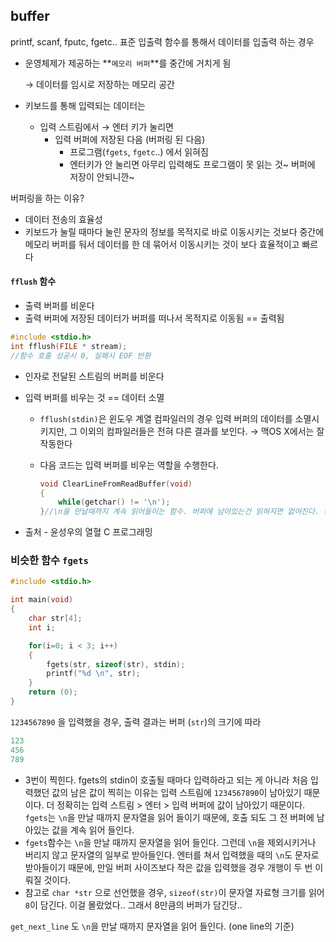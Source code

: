 ## buffer
printf, scanf, fputc, fgetc.. 표준 입출력 함수를 통해서 데이터를 입출력 하는 경우

- 운영체제가 제공하는 **`메모리 버퍼`**를 중간에 거치게 됨

    → 데이터를 임시로 저장하는 메모리 공간

- 키보드를 통해 입력되는 데이터는
    - 입력 스트림에서 → 엔터 키가 눌리면
        - 입력 버퍼에 저장된 다음 (버퍼링 된 다음)
            - 프로그램(`fgets`, `fgetc`..) 에서 읽혀짐
            - 엔터키가 안 눌리면 아무리 입력해도 프로그램이 못 읽는 것~ 버퍼에 저장이 안되니깐~

버퍼링을 하는 이유?

- 데이터 전송의 효율성
- 키보드가 눌릴 때마다 눌린 문자의 정보를 목적지로 바로 이동시키는 것보다 중간에 메모리 버퍼를 둬서 데이터를 한 데 묶어서 이동시키는 것이 보다 효율적이고 빠르다

#### `fflush` 함수

- 출력 버퍼를 비운다
- 출력 버퍼에 저장된 데이터가 버퍼를 떠나서 목적지로 이동됨 == 출력됨

```c
#include <stdio.h>
int fflush(FILE * stream);
//함수 호출 성공시 0, 실패시 EOF 반환
```

- 인자로 전달된 스트림의 버퍼를 비운다
- 입력 버퍼를 비우는 것 == 데이터 소멸
    - `fflush(stdin)`은 윈도우 계열 컴파일러의 경우 입력 버퍼의 데이터를 소멸시키지만, 그 이외의 컴파일러들은 전혀 다른 결과를 보인다. → 맥OS X에서는 잘 작동한다
    - 다음 코드는 입력 버퍼를 비우는 역할을 수행한다.

        ```c
        void ClearLineFromReadBuffer(void)
        {
        	while(getchar() != '\n');
        }//\n을 만날때까지 계속 읽어들이는 함수. 버퍼에 남아있는건 읽혀지면 없어진다. (출력되지 않더라도)
        ```

- 출처 - 윤성우의 열혈 C 프로그래밍

### 비슷한 함수 `fgets`

```c
#include <stdio.h>

int main(void)
{
	char str[4];
	int i;

	for(i=0; i < 3; i++)
	{
		fgets(str, sizeof(str), stdin);
		printf("%d \n", str);
	}
	return (0);
} 
```

 `1234567890` 을 입력했을 경우, 출력 결과는 버퍼 (`str`)의 크기에 따라 

```c
123
456
789
```

- 3번이 찍힌다. fgets의 stdin이 호출될 때마다 입력하라고 되는 게 아니라 처음 입력했던 값의 남은 값이 찍히는 이유는 입력 스트림에 `1234567890`이 남아있기 때문이다. 더 정확히는 입력 스트림 > 엔터 > 입력 버퍼에 값이 남아있기 때문이다. `fgets`는 `\n`을 만날 때까지 문자열을 읽어 들이기 때문에, 호출 되도 그 전 버퍼에 남아있는 값을 계속 읽어 들인다.
- `fgets`함수는 `\n`을 만날 때까지 문자열을 읽어 들인다. 그런데 `\n`을 제외시키거나 버리지 않고 문자열의 일부로 받아들인다.  엔터를 쳐서 입력했을 때의 `\n`도 문자로 받아들이기 때문에, 만일 버퍼 사이즈보다 작은 값을 입력했을 경우 개행이 두 번 이뤄질 것이다.
- 참고로 `char *str` 으로 선언했을 경우, `sizeof(str)`이 문자열 자료형 크기를 읽어 `8`이 담긴다. 이걸 몰랐었다.. 그래서 8만큼의 버퍼가 담긴당..

 `get_next_line` 도 `\n`을 만날 때까지 문자열을 읽어 들인다.  (one line의 기준)
